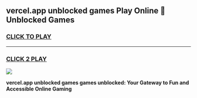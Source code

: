 
## vercel.app unblocked games Play Online 👋 Unblocked Games
<h3>
<a href="https://premium.freeplayer.one?title=vercel.app_unblocked_games&ref=19F">CLICK TO PLAY</a></h3>
<hr>

<h3>
<a href="https://premium.freeplayer.one?title=vercel.app_unblocked_games&ref=19F">CLICK 2 PLAY</a>
  
</h3>

<a href="https://premium.freeplayer.one?title=vercel.app_unblocked_games&ref=19F"><img src="https://clearcache.store/games.png"></a>


**vercel.app unblocked games games unblocked: Your Gateway to Fun and Accessible Online Gaming**
